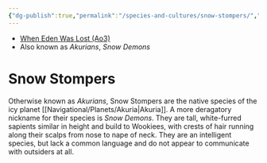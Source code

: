 ```yaml
---
{"dg-publish":true,"permalink":"/species-and-cultures/snow-stompers/","tags":["species"],"noteIcon":"saber1"}
---
```


- [When Eden Was Lost (Ao3)](https://archiveofourown.org/works/19334440)
- Also known as *Akurians*, *Snow Demons*
# Snow Stompers

Otherwise known as *Akurians*, Snow Stompers are the native species of the icy planet [[Navigational/Planets/Akuria\|Akuria]]. A more deragatory nickname for their species is *Snow Demons*. They are tall, white-furred sapients similar in height and build to Wookiees, with crests of hair running along their scalps from nose to nape of neck. They are an intelligent species, but lack a common language and do not appear to communicate with outsiders at all. 